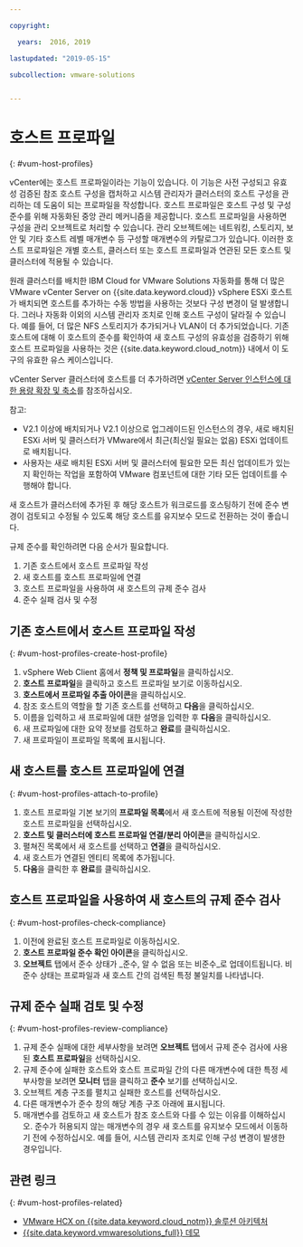 ```yaml
---

copyright:

  years:  2016, 2019

lastupdated: "2019-05-15"

subcollection: vmware-solutions


---
```


#	호스트 프로파일
{: #vum-host-profiles}

vCenter에는 호스트 프로파일이라는 기능이 있습니다. 이 기능은 사전 구성되고 유효성 검증된 참조 호스트 구성을 캡처하고 시스템 관리자가 클러스터의 호스트 구성을 관리하는 데 도움이 되는 프로파일을 작성합니다. 호스트 프로파일은 호스트 구성 및 구성 준수를 위해 자동화된 중앙 관리 메커니즘을 제공합니다. 호스트 프로파일을 사용하면 구성을 관리 오브젝트로 처리할 수 있습니다. 관리 오브젝트에는 네트워킹, 스토리지, 보안 및 기타 호스트 레벨 매개변수 등 구성할 매개변수의 카탈로그가 있습니다. 이러한 호스트 프로파일은 개별 호스트, 클러스터 또는 호스트 프로파일과 연관된 모든 호스트 및 클러스터에 적용될 수 있습니다.

원래 클러스터를 배치한 IBM Cloud for VMware Solutions 자동화를 통해 더 많은 VMware vCenter Server on {{site.data.keyword.cloud}} vSphere ESXi 호스트가 배치되면 호스트를 추가하는 수동 방법을 사용하는 것보다 구성 변경이 덜 발생합니다. 그러나 자동화 이외의 시스템 관리자 조치로 인해 호스트 구성이 달라질 수 있습니다. 예를 들어, 더 많은 NFS 스토리지가 추가되거나 VLAN이 더 추가되었습니다. 기존 호스트에 대해 이 호스트의 준수를 확인하여 새 호스트 구성의 유효성을 검증하기 위해 호스트 프로파일을 사용하는 것은 {{site.data.keyword.cloud_notm}} 내에서 이 도구의 유효한 유스 케이스입니다.

vCenter Server 클러스터에 호스트를 더 추가하려면 [vCenter Server 인스턴스에 대한 용량 확장 및 축소](/docs/services/vmwaresolutions/vcenter?topic=vmware-solutions-vc_addingremovingservers)를 참조하십시오.

참고:
*	V2.1 이상에 배치되거나 V2.1 이상으로 업그레이드된 인스턴스의 경우, 새로 배치된 ESXi 서버 및 클러스터가 VMware에서 최근(최신일 필요는 없음) ESXi 업데이트로 배치됩니다.
*	사용자는 새로 배치된 ESXi 서버 및 클러스터에 필요한 모든 최신 업데이트가 있는지 확인하는 작업을 포함하여 VMware 컴포넌트에 대한 기타 모든 업데이트를 수행해야 합니다.

새 호스트가 클러스터에 추가된 후 해당 호스트가 워크로드를 호스팅하기 전에 준수 변경이 검토되고 수정될 수 있도록 해당 호스트를 유지보수 모드로 전환하는 것이 좋습니다.

규제 준수를 확인하려면 다음 순서가 필요합니다.
1.	기존 호스트에서 호스트 프로파일 작성
2.	새 호스트를 호스트 프로파일에 연결
3.	호스트 프로파일을 사용하여 새 호스트의 규제 준수 검사
4.	준수 실패 검사 및 수정

##	기존 호스트에서 호스트 프로파일 작성
{: #vum-host-profiles-create-host-profile}

1.	vSphere Web Client 홈에서 **정책 및 프로파일**을 클릭하십시오.
2.	**호스트 프로파일**을 클릭하고 호스트 프로파일 보기로 이동하십시오.
3.	**호스트에서 프로파일 추출 아이콘**을 클릭하십시오.
4.	참조 호스트의 역할을 할 기존 호스트를 선택하고 **다음**을 클릭하십시오.
5.	이름을 입력하고 새 프로파일에 대한 설명을 입력한 후 **다음**을 클릭하십시오.
6.	새 프로파일에 대한 요약 정보를 검토하고 **완료**를 클릭하십시오.
7.	새 프로파일이 프로파일 목록에 표시됩니다.

##	새 호스트를 호스트 프로파일에 연결
{: #vum-host-profiles-attach-to-profile}

1.	호스트 프로파일 기본 보기의 **프로파일 목록**에서 새 호스트에 적용될 이전에 작성한 호스트 프로파일을 선택하십시오.
2.	**호스트 및 클러스터에 호스트 프로파일 연결/분리 아이콘**을 클릭하십시오.
3.	펼쳐진 목록에서 새 호스트를 선택하고 **연결**을 클릭하십시오.
4.	새 호스트가 연결된 엔티티 목록에 추가됩니다.
5.	**다음**을 클릭한 후 **완료**를 클릭하십시오.

##	호스트 프로파일을 사용하여 새 호스트의 규제 준수 검사
{: #vum-host-profiles-check-compliance}

1.	이전에 완료된 호스트 프로파일로 이동하십시오.
2.	**호스트 프로파일 준수 확인 아이콘**을 클릭하십시오.
3.	**오브젝트** 탭에서 준수 상태가 _준수, 알 수 없음 또는 비준수_로 업데이트됩니다. 비준수 상태는 프로파일과 새 호스트 간의 검색된 특정 불일치를 나타냅니다.

##	규제 준수 실패 검토 및 수정
{: #vum-host-profiles-review-compliance}

1. 규제 준수 실패에 대한 세부사항을 보려면 **오브젝트** 탭에서 규제 준수 검사에 사용된 **호스트 프로파일**을 선택하십시오.
2. 규제 준수에 실패한 호스트와 호스트 프로파일 간의 다른 매개변수에 대한 특정 세부사항을 보려면 **모니터** 탭을 클릭하고 **준수** 보기를 선택하십시오.
3. 오브젝트 계층 구조를 펼치고 실패한 호스트를 선택하십시오.
4. 다른 매개변수가 준수 창의 해당 계층 구조 아래에 표시됩니다.
5. 매개변수를 검토하고 새 호스트가 참조 호스트와 다를 수 있는 이유를 이해하십시오. 준수가 허용되지 않는 매개변수의 경우 새 호스트를 유지보수 모드에서 이동하기 전에 수정하십시오. 예를 들어, 시스템 관리자 조치로 인해 구성 변경이 발생한 경우입니다.

## 관련 링크
{: #vum-host-profiles-related}

* [VMware HCX on {{site.data.keyword.cloud_notm}} 솔루션 아키텍처](/docs/services/vmwaresolutions/services?topic=vmware-solutions-hcx-archi-intro#hcx-archi-intro)
* [{{site.data.keyword.vmwaresolutions_full}} 데모](https://www.ibm.com/demos/collection/IBM-Cloud-for-VMware-Solutions/)
